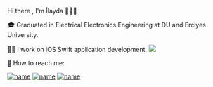  
 
                                                                                
  Hi there , I'm İlayda 👩🏽‍💻
    
🎓 Graduated in Electrical Electronics Engineering at DU and Erciyes University.

👩‍💻 I work on iOS Swift application development.      <img src="https://media.giphy.com/media/ZRiLoLix9pnW7cVB5y/giphy.gif"> 

🌟 How to reach me: 

[![name](https://user-images.githubusercontent.com/98653691/190926903-a5ba96e8-6253-4b18-b2f5-860f2ad945be.png)](https://www.linkedin.com/in/ilayda-metin-b270951b1/)
[![name](https://user-images.githubusercontent.com/98653691/190926941-a87f7382-dbbf-4e38-86d8-de593e0a5e94.png)](https://github.com/ilaydadora)
[![name](https://user-images.githubusercontent.com/98653691/190926914-147c1137-f4cb-4a86-84c2-a7f9713b9a6a.png)](https://mail.google.com/mail/u/0/#inbox/)



